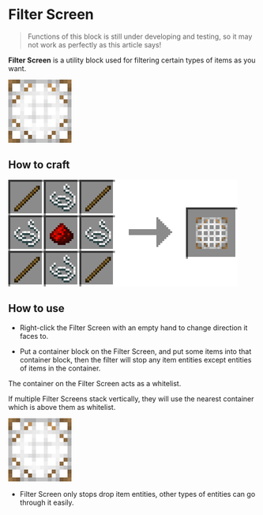 # Filter Screen

> Functions of this block is still under developing and testing, so it may not work as perfectly as this article says!

**Filter Screen** is a utility block used for filtering certain types of items as you want.

![Filter Screen](../.gitbook/assets/filter_screen.png)

## How to craft

![Sticks * 4 + Strings * 4 + Redstone Dust * 1 → Filter Screen * 1](../.gitbook/assets/filter_screen_recipe.png)

## How to use

- Right-click the Filter Screen with an empty hand to change direction it faces to.

- Put a container block on the Filter Screen, and put some items into that container block, then the filter will stop any item entities except entities of items in the container.

The container on the Filter Screen acts as a whitelist. 

If multiple Filter Screens stack vertically, they will use the nearest container which is above them as whitelist.

  ![A simple filter. The types of items being able to pass is decided by the containers above the Filter Screen](../.gitbook/assets/filter_screen.png)

- Filter Screen only stops drop item entities, other types of entities can go through it easily.
